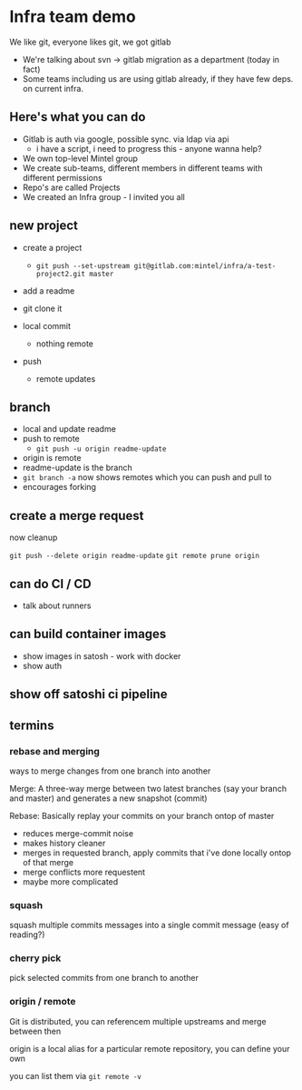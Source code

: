# Infra team demo 

We like git, everyone likes git, we got gitlab

- We're talking about svn -> gitlab migration as a department (today in fact)
- Some teams including us are using gitlab already, if they have few deps. on current infra.

## Here's what you can do 

- Gitlab is auth via google, possible sync. via ldap via api 
    - i have a script, i need to progress this - anyone wanna help?
- We own top-level Mintel group
- We create sub-teams, different members in different teams with different permissions
- Repo's are called Projects 
- We created an Infra group - I invited you all


## new project

- create a project
    - `git push --set-upstream git@gitlab.com:mintel/infra/a-test-project2.git master`

- add a readme
- git clone it 
- local commit
    - nothing remote
- push 
    - remote updates

## branch

- local and update readme
- push to remote 
    - `git push -u origin readme-update`
- origin is remote 
- readme-update is the branch
- `git branch -a` now shows remotes which you can push and pull to
- encourages forking

## create a merge request

now cleanup

`git push --delete origin readme-update`
`git remote prune origin`

## can do CI / CD
- talk about runners
## can build container images
- show images in satosh - work with docker
- show auth

## show off satoshi ci pipeline


## termins

### rebase and merging

ways to merge changes from one branch into another

Merge: A three-way merge between two latest branches (say your branch and master) and generates a new snapshot (commit)

Rebase: Basically replay your commits on your branch ontop of master
- reduces merge-commit noise
- makes history cleaner
- merges in requested branch, apply commits that i've done locally ontop of that merge
- merge conflicts more requestent
- maybe more complicated

### squash

squash multiple commits messages into a single commit message (easy of reading?)

### cherry pick

pick selected commits from one branch to another

### origin / remote 

Git is distributed, you can referencem multiple upstreams and merge between then

origin is a local alias for a particular remote repository, you can define your own

you can list them via `git remote -v`
